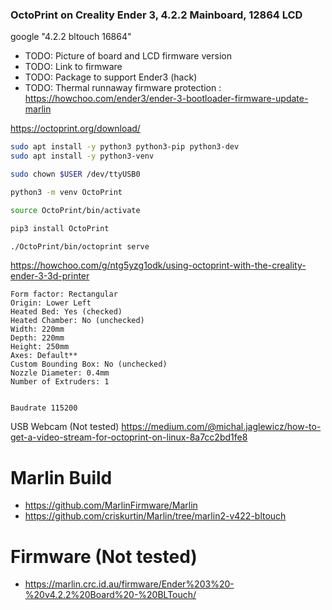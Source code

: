 ### OctoPrint on Creality Ender 3, 4.2.2 Mainboard,  12864 LCD

google "4.2.2 bltouch 16864"

* TODO: Picture of board and LCD firmware version
* TODO: Link to firmware
* TODO: Package to support Ender3 (hack)
* TODO: Thermal runnaway firmware protection : https://howchoo.com/ender3/ender-3-bootloader-firmware-update-marlin


https://octoprint.org/download/
```bash
sudo apt install -y python3 python3-pip python3-dev
sudo apt install -y python3-venv

sudo chown $USER /dev/ttyUSB0

python3 -m venv OctoPrint

source OctoPrint/bin/activate

pip3 install OctoPrint

./OctoPrint/bin/octoprint serve
```

https://howchoo.com/g/ntg5yzg1odk/using-octoprint-with-the-creality-ender-3-3d-printer
```
Form factor: Rectangular
Origin: Lower Left
Heated Bed: Yes (checked)
Heated Chamber: No (unchecked)
Width: 220mm
Depth: 220mm
Height: 250mm
Axes: Default**
Custom Bounding Box: No (unchecked)
Nozzle Diameter: 0.4mm
Number of Extruders: 1


Baudrate 115200
```



USB Webcam (Not tested)
https://medium.com/@michal.jaglewicz/how-to-get-a-video-stream-for-octoprint-on-linux-8a7cc2bd1fe8


# Marlin Build

* https://github.com/MarlinFirmware/Marlin
* https://github.com/criskurtin/Marlin/tree/marlin2-v422-bltouch



# Firmware (Not tested)

* https://marlin.crc.id.au/firmware/Ender%203%20-%20v4.2.2%20Board%20-%20BLTouch/


